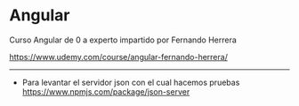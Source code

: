 # Angular
Curso Angular de 0 a experto impartido por Fernando Herrera

https://www.udemy.com/course/angular-fernando-herrera/

-----------------------------------------------------------

- Para levantar el servidor json con el cual hacemos pruebas
https://www.npmjs.com/package/json-server
